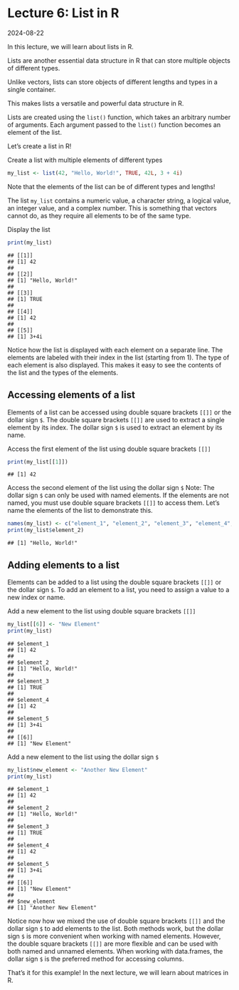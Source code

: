Lecture 6: List in R
================
2024-08-22

In this lecture, we will learn about lists in R.

Lists are another essential data structure in R that can store multiple
objects of different types.

Unlike vectors, lists can store objects of different lengths and types
in a single container.

This makes lists a versatile and powerful data structure in R.

Lists are created using the `list()` function, which takes an arbitrary
number of arguments. Each argument passed to the `list()` function
becomes an element of the list.

Let’s create a list in R!

Create a list with multiple elements of different types

``` r
my_list <- list(42, "Hello, World!", TRUE, 42L, 3 + 4i)
```

Note that the elements of the list can be of different types and
lengths!

The list `my_list` contains a numeric value, a character string, a
logical value, an integer value, and a complex number. This is something
that vectors cannot do, as they require all elements to be of the same
type.

Display the list

``` r
print(my_list)
```

    ## [[1]]
    ## [1] 42
    ## 
    ## [[2]]
    ## [1] "Hello, World!"
    ## 
    ## [[3]]
    ## [1] TRUE
    ## 
    ## [[4]]
    ## [1] 42
    ## 
    ## [[5]]
    ## [1] 3+4i

Notice how the list is displayed with each element on a separate line.
The elements are labeled with their index in the list (starting from 1).
The type of each element is also displayed. This makes it easy to see
the contents of the list and the types of the elements.

## Accessing elements of a list

Elements of a list can be accessed using double square brackets `[[]]`
or the dollar sign `$`. The double square brackets `[[]]` are used to
extract a single element by its index. The dollar sign `$` is used to
extract an element by its name.

Access the first element of the list using double square brackets `[[]]`

``` r
print(my_list[[1]])
```

    ## [1] 42

Access the second element of the list using the dollar sign `$` Note:
The dollar sign `$` can only be used with named elements. If the
elements are not named, you must use double square brackets `[[]]` to
access them. Let’s name the elements of the list to demonstrate this.

``` r
names(my_list) <- c("element_1", "element_2", "element_3", "element_4", "element_5")
print(my_list$element_2)
```

    ## [1] "Hello, World!"

## Adding elements to a list

Elements can be added to a list using the double square brackets `[[]]`
or the dollar sign `$`. To add an element to a list, you need to assign
a value to a new index or name.

Add a new element to the list using double square brackets `[[]]`

``` r
my_list[[6]] <- "New Element"
print(my_list)
```

    ## $element_1
    ## [1] 42
    ## 
    ## $element_2
    ## [1] "Hello, World!"
    ## 
    ## $element_3
    ## [1] TRUE
    ## 
    ## $element_4
    ## [1] 42
    ## 
    ## $element_5
    ## [1] 3+4i
    ## 
    ## [[6]]
    ## [1] "New Element"

Add a new element to the list using the dollar sign `$`

``` r
my_list$new_element <- "Another New Element"
print(my_list)
```

    ## $element_1
    ## [1] 42
    ## 
    ## $element_2
    ## [1] "Hello, World!"
    ## 
    ## $element_3
    ## [1] TRUE
    ## 
    ## $element_4
    ## [1] 42
    ## 
    ## $element_5
    ## [1] 3+4i
    ## 
    ## [[6]]
    ## [1] "New Element"
    ## 
    ## $new_element
    ## [1] "Another New Element"

Notice now how we mixed the use of double square brackets `[[]]` and the
dollar sign `$` to add elements to the list. Both methods work, but the
dollar sign `$` is more convenient when working with named elements.
However, the double square brackets `[[]]` are more flexible and can be
used with both named and unnamed elements. When working with
data.frames, the dollar sign `$` is the preferred method for accessing
columns.

That’s it for this example! In the next lecture, we will learn about
matrices in R.
